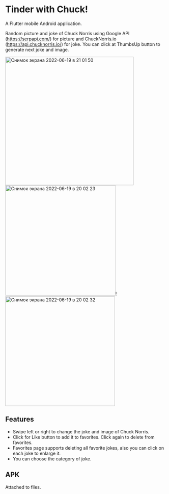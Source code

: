 # Tinder with Chuck!

A Flutter mobile Android application.

Random picture and joke of Chuck Norris using Google API (https://serpapi.com/) for picture and ChuckNorris.io (https://api.chucknorris.io/) for joke. You can click at ThumbsUp button to generate next joke and image.

<img width="403" alt="Снимок экрана 2022-06-19 в 21 01 50" src="https://user-images.githubusercontent.com/64196918/174494370-c1272967-aa33-4c8f-86e9-82c707e75384.png">
<img width="346" alt="Снимок экрана 2022-06-19 в 20 02 23" src="https://user-images.githubusercontent.com/64196918/174492274-e574f4ff-ffee-4188-b60d-4406a0e7ae78.png">!
<img width="344" alt="Снимок экрана 2022-06-19 в 20 02 32" src="https://user-images.githubusercontent.com/64196918/174492338-ad95266a-6660-449e-85d7-249c1879e944.png">


## Features
* Swipe left or right to change the joke and image of Chuck Norris.
* Click for Like button to add it to favorites. Click again to delete from favorites.
* Favorites page supports deleting all favorite jokes, also you can click on each joke to enlarge it.
* You can choose the category of joke.

## APK
Attached to files.

